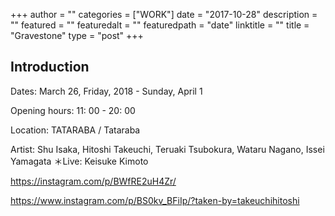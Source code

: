 +++
author = ""
categories = ["WORK"]
date = "2017-10-28"
description = ""
featured = ""
featuredalt = ""
featuredpath = "date"
linktitle = ""
title = "Gravestone"
type = "post"
+++

## Introduction

Dates: March 26, Friday, 2018 - Sunday, April 1

Opening hours: 11: 00 - 20: 00

Location: TATARABA / Tataraba

Artist: Shu Isaka, Hitoshi Takeuchi, Teruaki Tsubokura, Wataru Nagano, Issei Yamagata ＊Live: Keisuke Kimoto

https://instagram.com/p/BWfRE2uH4Zr/

https://www.instagram.com/p/BS0kv_BFiIp/?taken-by=takeuchihitoshi
